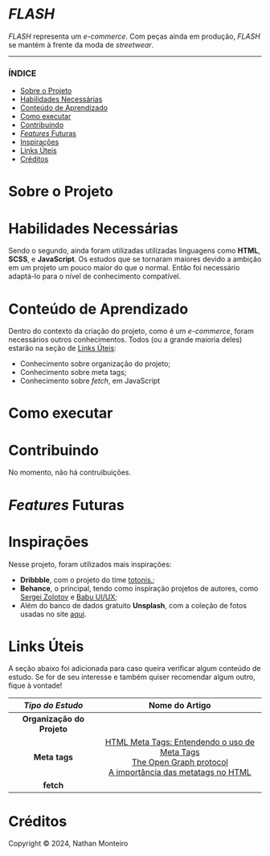 # *FLASH*
*FLASH* representa um _e-commerce_. Com peças ainda em produção, *FLASH* se mantém à frente da moda de *streetwear*.

---

### ÍNDICE

* [Sobre o Projeto](#about)
* [Habilidades Necessárias](#abilities)
* [Conteúdo de Aprendizado](#study)
* [Como executar](#execute)
* [Contribuindo](#contribuition)
* [*Features* Futuras](#fut-feats)
* [Inspirações](#inspirations)
* [Links Úteis](#links)
* [Créditos](#credits)


<h1 id="about">Sobre o Projeto</h1>
<!--
<em>RISKSHOT</em> foi pensando cuidadosamente para pessoas com sede de adrenalina. Viciados em epinefrina, <em>RISKSHOT</em> compartilha da vontade do usuário, partilhando a experiência de estar junto dele, capturando o momento quando tudo acontece. O <em>card</em> em questão mostra que não importa a hora e o lugar, <em>RISKSHOT</em> vai estar lá. Como uma agência de fotografia, a empresa compartilha sabedorias dos meios do mercado e da fotografia com o comprador dos serviços, oferecendo a melhor (e mais segura!) experiência para todos.
-->

<h1 id="abilities"> Habilidades Necessárias </h1>

Sendo o segundo, ainda foram utilizadas utilizadas linguagens como <b>HTML</b>, <b>SCSS</b>, e <b>JavaScript</b></b>. Os estudos que se tornaram maiores devido a ambição em um projeto um pouco maior do que o normal. Então foi necessário adaptá-lo para o nível de conhecimento compatível.


<h1 id="study"> Conteúdo de Aprendizado </h1>
Dentro do contexto da criação do projeto, como é um <em>e-commerce</em>, foram necessários outros conhecimentos. Todos (ou a grande maioria deles) estarão na seção de <a href="#links">Links Úteis</a>:

- Conhecimento sobre organização do projeto;
- Conhecimento sobre meta tags;
- Conhecimento sobre <em>fetch</em>, em JavaScript


<h1 id="execute"> Como executar </h1>
<!--
É possível entrar no site apenas acessando os links, seja <a href="https://riskshot.vercel.app/" target="_blank">por aqui</a> ou no link ao lado.
-->

<h1 id="contribuition"> Contribuindo </h1>

No momento, não há contruibuições. <!-- Caso se interesse em incorporar o projeto, fique à vontade-->


<h1 id="fut-feats"> <em>Features</em> Futuras </h1>
<!--
Para futuras <em>features</em>, alguns opções podem ser levadas em consideração:
--
*Feature* | Motivo
:---------: | :------:
**Imagem** | Consertar a imagem que está dando problema (**CORRIGIDO**)
**Páginas** | Adicionar mais páginas, como *About Us*, *Products*, entre outros, e não apenas o *card* como está
**Responsividade** | Tornar a aplicação mais responsiva (para próximos projetos, aplicar o conceito de *mobile first*)
-->
<h1 id="inspirations"> Inspirações </h1>

Nesse projeto, foram utilizados mais inspirações:
- **Dribbble**, com o projeto do time <a href="https://dribbble.com/shots/25388237-Zara-Home">totonis.</a>;
- **Behance**, o principal, tendo como inspiração projetos de autores, como <a href="https://www.behance.net/gallery/198096583/E-sOMMERCE-COSMETICS-STORE">Sergei Zolotov</a> e <a href="https://www.behance.net/gallery/210352157/E-Commerce-Furniture-Website">Babu UI/UX</a>;
- Além do banco de dados gratuito **Unsplash**, com a coleção de fotos usadas no site <a href="https://unsplash.com/pt-br/cole%C3%A7%C3%B5es/nCrFuqqXuFM/flash">aqui</a>.


<h1 id="links"> Links Úteis </h1>

A seção abaixo foi adicionada para caso queira verificar algum conteúdo de estudo. Se for de seu interesse e também quiser recomendar algum outro, fique à vontade!

*Tipo do Estudo* | Nome do Artigo
:---------: | :------:
**Organização do Projeto** | <!-- <a href="https://unsplash.com/pt-br/cole%C3%A7%C3%B5es/nCrFuqqXuFM/flash">aqui</a> <br> <a href="https://unsplash.com/pt-br/cole%C3%A7%C3%B5es/nCrFuqqXuFM/flash">aqui</a> -->
**Meta tags** | <a href="https://www.devmedia.com.br/html-meta-tags-entendendo-o-uso-de-meta-tags/30328">HTML Meta Tags: Entendendo o uso de Meta Tags</a> <br> <a href="https://ogp.me/">The Open Graph protocol</a> <br> <a href="https://www.treinaweb.com.br/blog/a-importancia-das-metatags-no-html">A importância das metatags no HTML</a>
**fetch** | 

<h1 id="credits"> Créditos </h1>

Copyright © 2024, Nathan Monteiro
